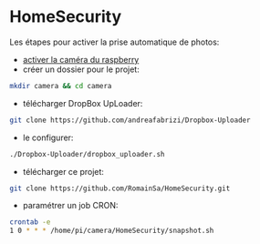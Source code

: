 # HomeSecurity

Les étapes pour activer la prise automatique de photos:
- [activer la caméra du raspberry](https://www.raspberrypi.org/documentation/usage/camera/README.md)
- créer un dossier pour le projet:
```bash
mkdir camera && cd camera
```
- télécharger DropBox UpLoader:
```bash
git clone https://github.com/andreafabrizi/Dropbox-Uploader
```
- le configurer:
```bash
./Dropbox-Uploader/dropbox_uploader.sh
```
- télécharger ce projet:
```bash
git clone https://github.com/RomainSa/HomeSecurity.git
```
- paramétrer un job CRON:
```bash
crontab -e
1 0 * * * /home/pi/camera/HomeSecurity/snapshot.sh
```

